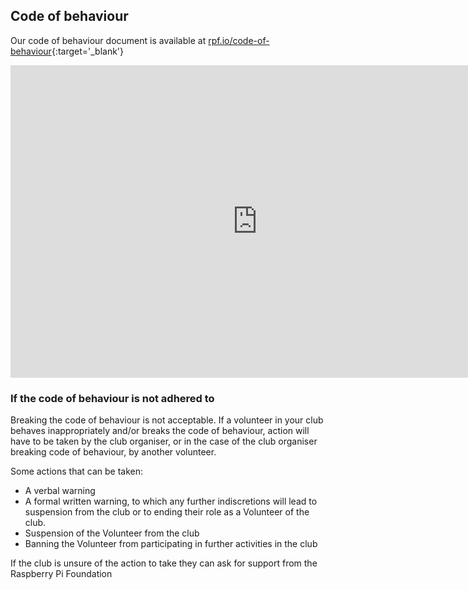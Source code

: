 ## Code of behaviour

Our code of behaviour document is available at [rpf.io/code-of-behaviour](http://rpf.io/code-of-behaviour){:target='_blank'}

<embed src="https://static.raspberrypi.org/files/safeguarding/Raspberry_Pi_Foundation-safeguarding-code-of-behaviour.pdf" width="790" height="500" 
 type="application/pdf">

### If the code of behaviour is not adhered to

Breaking the code of behaviour is not acceptable. If a volunteer in your club behaves inappropriately and/or breaks the code of behaviour, action will have to be taken by the club organiser, or in the case of the club organiser breaking code of behaviour, by another volunteer.

Some actions that can be taken:

* A verbal warning
* A formal written warning, to which any further indiscretions will lead to suspension from the club or to ending their role as a Volunteer of the club.
* Suspension of the Volunteer from the club
* Banning the Volunteer from participating in further activities in the club

If the club is unsure of the action to take they can ask for support from the Raspberry Pi Foundation
